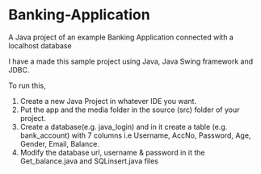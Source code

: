# Banking-Application
A Java project of an example Banking Application connected with a localhost database

I have a made this sample project using Java, Java Swing framework and JDBC.

To run this, 
  1. Create a new Java Project in whatever IDE you want.
  2. Put the app and the media folder in the source (src) folder of your project.
  3. Create a database(e.g. java_login) and in it create a table (e.g. bank_account) with 7  columns i.e Username, AccNo, Password, Age, Gender, Email, Balance.
  4. Modify the database url, username & password in it the Get_balance.java and SQLinsert.java files
